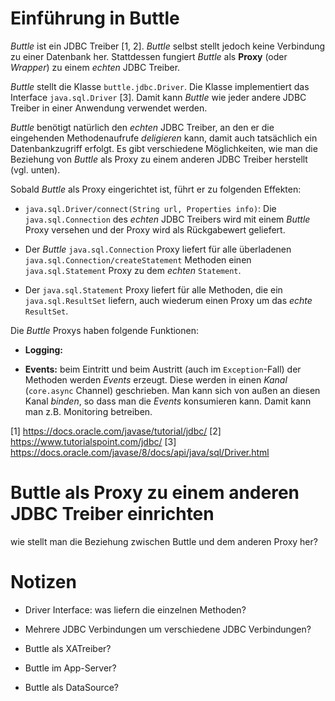 # Einführung in Buttle

_Buttle_ ist ein JDBC Treiber [1, 2]. _Buttle_ selbst stellt jedoch
keine Verbindung zu einer Datenbank her. Stattdessen fungiert _Buttle_
als __Proxy__ (oder _Wrapper_) zu einem _echten_ JDBC Treiber.

_Buttle_ stellt die Klasse `buttle.jdbc.Driver`. Die Klasse
implementiert das Interface `java.sql.Driver` [3]. Damit kann _Buttle_
wie jeder andere JDBC Treiber in einer Anwendung verwendet werden.

_Buttle_ benötigt natürlich den _echten_ JDBC Treiber, an den er die
eingehenden Methodenaufrufe _deligieren_ kann, damit auch tatsächlich
ein Datenbankzugriff erfolgt. Es gibt verschiedene Möglichkeiten, wie
man die Beziehung von _Buttle_ als Proxy zu einem anderen JDBC Treiber
herstellt (vgl. unten).

Sobald _Buttle_ als Proxy eingerichtet ist, führt er zu folgenden
Effekten:

* `java.sql.Driver/connect(String url, Properties info)`: Die
  `java.sql.Connection` des _echten_ JDBC Treibers wird mit einem
  _Buttle_ Proxy versehen und der Proxy wird als Rückgabewert
  geliefert.

* Der _Buttle_ `java.sql.Connection` Proxy liefert für alle
  überladenen `java.sql.Connection/createStatement` Methoden einen
  `java.sql.Statement` Proxy zu dem _echten_ `Statement`.

* Der `java.sql.Statement` Proxy liefert für alle Methoden, die ein
  `java.sql.ResultSet` liefern, auch wiederum einen Proxy um das
  _echte_ `ResultSet`.

Die _Buttle_ Proxys haben folgende Funktionen:

* __Logging:__ 

* __Events:__ beim Eintritt und beim Austritt (auch im
  `Exception`-Fall) der Methoden werden _Events_ erzeugt. Diese werden
  in einen _Kanal_ (`core.async` Channel) geschrieben. Man kann sich
  von außen an diesen Kanal _binden_, so dass man die _Events_
  konsumieren kann. Damit kann man z.B. Monitoring betreiben.



[1] https://docs.oracle.com/javase/tutorial/jdbc/
[2] https://www.tutorialspoint.com/jdbc/
[3] https://docs.oracle.com/javase/8/docs/api/java/sql/Driver.html




# Buttle als Proxy zu einem anderen JDBC Treiber einrichten

wie stellt man die Beziehung zwischen Buttle und dem anderen Proxy her?



# Notizen

* Driver Interface: was liefern die einzelnen Methoden?


* Mehrere JDBC Verbindungen um verschiedene JDBC Verbindungen?

* Buttle als XATreiber?

* Buttle im App-Server?

* Buttle als DataSource?

